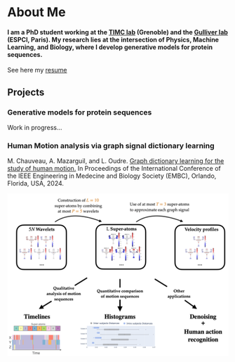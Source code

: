# About Me

#### I am a PhD student working at the [TIMC lab](https://tree-timc.github.io/) (Grenoble) and the [Gulliver lab](https://www.gulliver.espci.fr/?-home-) (ESPCI, Paris). My research lies at the intersection of Physics, Machine Learning, and Biology, where I develop generative models for protein sequences.

See here my [resume](assets/pdf/CV_CHAUVEAU_website.pdf)

## Projects
### Generative models for protein sequences

Work in progress...

### Human Motion analysis via graph signal dictionary learning
M. Chauveau, A. Mazarguil, and L. Oudre. [Graph dictionary learning for the study of human motion.](assets/pdf/EMBC2024_ext.pdf) In Proceedings of the International Conference of the IEEE Engineering in Medecine and Biology Society (EMBC), Orlando, Florida, USA, 2024.

![Human motion analysis](/assets/img/Human_motion_analysis_VisualAbstract.png)
